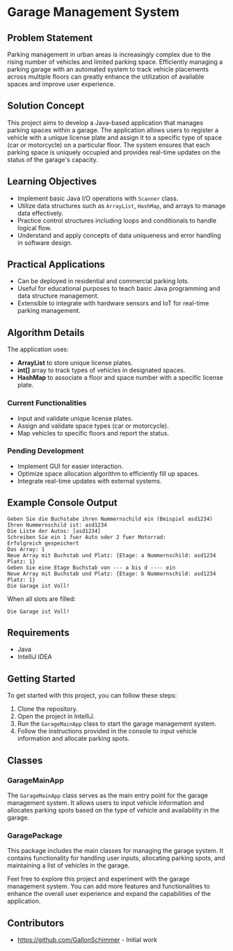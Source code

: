 # Garage Management System

## Problem Statement

Parking management in urban areas is increasingly complex due to the rising number of vehicles and limited parking space. Efficiently managing a parking garage with an automated system to track vehicle placements across multiple floors can greatly enhance the utilization of available spaces and improve user experience.

## Solution Concept

This project aims to develop a Java-based application that manages parking spaces within a garage. The application allows users to register a vehicle with a unique license plate and assign it to a specific type of space (car or motorcycle) on a particular floor. The system ensures that each parking space is uniquely occupied and provides real-time updates on the status of the garage's capacity.

## Learning Objectives

- Implement basic Java I/O operations with `Scanner` class.
- Utilize data structures such as `ArrayList`, `HashMap`, and arrays to manage data effectively.
- Practice control structures including loops and conditionals to handle logical flow.
- Understand and apply concepts of data uniqueness and error handling in software design.

## Practical Applications

- Can be deployed in residential and commercial parking lots.
- Useful for educational purposes to teach basic Java programming and data structure management.
- Extensible to integrate with hardware sensors and IoT for real-time parking management.

## Algorithm Details

The application uses:
- **ArrayList** to store unique license plates.
- **int[]** array to track types of vehicles in designated spaces.
- **HashMap** to associate a floor and space number with a specific license plate.

### Current Functionalities

- Input and validate unique license plates.
- Assign and validate space types (car or motorcycle).
- Map vehicles to specific floors and report the status.

### Pending Development

- Implement GUI for easier interaction.
- Optimize space allocation algorithm to efficiently fill up spaces.
- Integrate real-time updates with external systems.

## Example Console Output

```console
Geben Sie die Buchstabe ihren Nummernschild ein (Beispiel asd1234)
Ihren Nummernschild ist: asd1234
Die Liste der Autos: [asd1234]
Schreiben Sie ein 1 fuer Auto oder 2 fuer Motorrad:
Erfolgreich gespeichert
Das Array: 1
Neue Array mit Buchstab und Platz: {Etage: a Nummernschild: asd1234  Platz: 1}
Geben Sie eine Etage Buchstab von --- a bis d ---- ein
Neue Array mit Buchstab und Platz: {Etage: b Nummernschild: asd1234  Platz: 1}
Die Garage ist Voll!
```

When all slots are filled:
```
Die Garage ist Voll!
```

## Requirements

- Java
- IntelliJ IDEA

## Getting Started

To get started with this project, you can follow these steps:

1. Clone the repository.
2. Open the project in IntelliJ.
3. Run the `GarageMainApp` class to start the garage management system.
4. Follow the instructions provided in the console to input vehicle information and allocate parking spots.

## Classes

### GarageMainApp

The `GarageMainApp` class serves as the main entry point for the garage management system. It allows users to input vehicle information and allocates parking spots based on the type of vehicle and availability in the garage.

### GaragePackage

This package includes the main classes for managing the garage system. It contains functionality for handling user inputs, allocating parking spots, and maintaining a list of vehicles in the garage.

Feel free to explore this project and experiment with the garage management system. You can add more features and functionalities to enhance the overall user experience and expand the capabilities of the application.



## Contributors

- https://github.com/GallonSchimmer - Initial work

